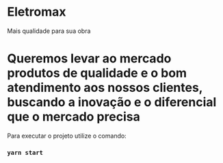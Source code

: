 # Eletromax

Mais qualidade para sua obra

Queremos levar ao mercado produtos de qualidade e o bom atendimento aos nossos clientes, buscando a inovação e o diferencial que o mercado precisa
===

Para executar o projeto utilize o comando:

### `yarn start`

